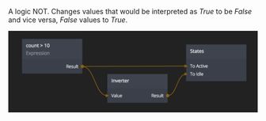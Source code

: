 A logic NOT. Changes values that would be interpreted as _True_ to be _False_ and vice versa, _False_ values to _True_.

![](inverter.png)
